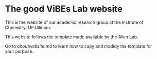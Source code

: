 # The good ViBEs Lab website

This is the website of our academic research group at the Institute of Chemistry, UP Diliman.

This website follows the template made available by the Allen Lab. 

Go to *aboutwebsite.md*  to learn how to copy and modidy the template for your purpose. 
